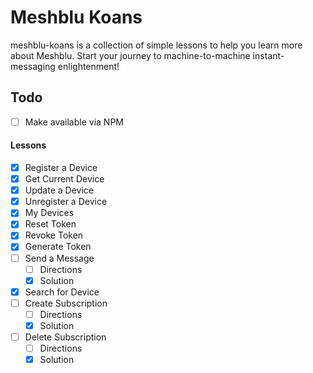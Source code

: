 # Meshblu Koans
meshblu-koans is a collection of simple lessons to help you learn more about Meshblu. Start your journey to machine-to-machine instant-messaging enlightenment!

## Todo
- [ ] Make available via NPM

#### Lessons
- [X] Register a Device
- [X] Get Current Device
- [X] Update a Device
- [X] Unregister a Device
- [X] My Devices
- [X] Reset Token
- [X] Revoke Token
- [X] Generate Token
- [ ] Send a Message
  - [ ] Directions
  - [x] Solution
- [X] Search for Device
- [ ] Create Subscription
  - [ ] Directions
  - [x] Solution
- [ ] Delete Subscription
  - [ ] Directions
  - [x] Solution
